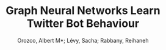 ---
paperId: 55
author: Orozco, Albert M*; Lévy, Sacha; Rabbany, Reihaneh
publicationauthor: Orozco, A. M. et al.
title: Graph Neural Networks Learn Twitter Bot Behaviour
pdf: orozcocamacho_poster_55.pdf
poster: orozcocamacho_poster_55.png
alt: --
type: Poster
topic: Machine Learning
link: https://doi.org/10.52591/lxai2020121213
conference: neurips
year: 2020
tags: neurips-2020
location: Virtual
---